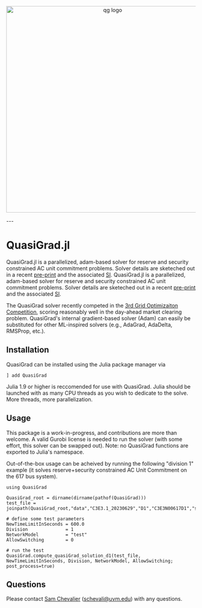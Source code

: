 <p align="center">
  <img src="https://github.com/SamChevalier/QuasiGrad.jl/blob/master/QG.svg" width="550" alt="qg logo">
</p>
---

# QuasiGrad.jl

QuasiGrad.jl is a parallelized, adam-based solver for reserve and security constrained AC unit commitment problems. Solver details are sketeched out in a recent [pre-print](https://arxiv.org/pdf/2310.06650.pdf) and the associated [SI](https://samchevalier.github.io/docs/SI.pdf). QuasiGrad.jl is a parallelized, adam-based solver for reserve and security constrained AC unit commitment problems. Solver details are sketeched out in a recent [pre-print](https://arxiv.org/pdf/2310.06650.pdf) and the associated [SI](https://samchevalier.github.io/docs/SI.pdf). 

The QuasiGrad solver recently competed in the [3rd Grid Optimizaiton Competition](https://gocompetition.energy.gov/challenges/challenge-3), scoring reasonably well in the day-ahead market clearing problem. QuasiGrad's internal gradient-based solver (Adam) can easily be substituted for other ML-inspired solvers (e.g., AdaGrad, AdaDelta, RMSProp, etc.).

## Installation
QuasiGrad can be installed using the Julia package manager via
```
] add QuasiGrad
```
Julia 1.9 or higher is reccomended for use with QuasiGrad. Julia should be launched with as many CPU threads as you wish to dedicate to the solve. More threads, more parallelization.

## Usage
This package is a work-in-progress, and contributions are more than welcome. A valid Gurobi license is needed to run the solver (with some effort, this solver can be swapped out). Note: no QuasiGrad functions are exported to Julia's namespace.

Out-of-the-box usage can be acheived by running the following "division 1" example (it solves reserve+security constrained AC Unit Commitment on the 617 bus system).

```
using QuasiGrad

QuasiGrad_root = dirname(dirname(pathof(QuasiGrad)))
test_file = joinpath(QuasiGrad_root,"data","C3E3.1_20230629","D1","C3E3N00617D1","scenario_001.json")

# define some test parameters
NewTimeLimitInSeconds = 600.0
Division              = 1
NetworkModel          = "test"
AllowSwitching        = 0

# run the test
QuasiGrad.compute_quasiGrad_solution_d1(test_file, NewTimeLimitInSeconds, Division, NetworkModel, AllowSwitching; post_process=true)
```
## Questions
Please contact [Sam Chevalier](https://samchevalier.github.io/) (schevali@uvm.edu) with any questions.
